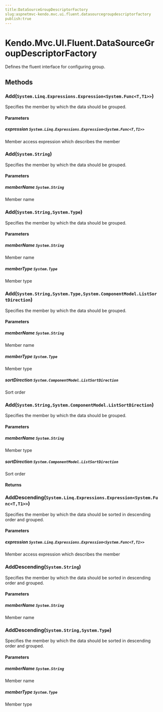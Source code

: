 ```yaml
---
title:DataSourceGroupDescriptorFactory
slug:aspnetmvc-kendo.mvc.ui.fluent.datasourcegroupdescriptorfactory
publish:true
---
```


# Kendo.Mvc.UI.Fluent.DataSourceGroupDescriptorFactory
Defines the fluent interface for configuring group.



## Methods

### Add(`System.Linq.Expressions.Expression<System.Func<T,T1>>`)
Specifies the member by which the data should be grouped.


#### Parameters

##### expression `System.Linq.Expressions.Expression<System.Func<T,T1>>`
Member access expression which describes the member





### Add(`System.String`)
Specifies the member by which the data should be grouped.


#### Parameters

##### memberName `System.String`
Member name





### Add(`System.String,System.Type`)
Specifies the member by which the data should be grouped.


#### Parameters

##### memberName `System.String`
Member name

##### memberType `System.Type`
Member type





### Add(`System.String,System.Type,System.ComponentModel.ListSortDirection`)
Specifies the member by which the data should be grouped.


#### Parameters

##### memberName `System.String`
Member name

##### memberType `System.Type`
Member type

##### sortDirection `System.ComponentModel.ListSortDirection`
Sort order





### Add(`System.String,System.ComponentModel.ListSortDirection`)
Specifies the member by which the data should be grouped.


#### Parameters

##### memberName `System.String`
Member type

##### sortDirection `System.ComponentModel.ListSortDirection`
Sort order



#### Returns




### AddDescending(`System.Linq.Expressions.Expression<System.Func<T,T1>>`)
Specifies the member by which the data should be sorted in descending order and grouped.


#### Parameters

##### expression `System.Linq.Expressions.Expression<System.Func<T,T1>>`
Member access expression which describes the member





### AddDescending(`System.String`)
Specifies the member by which the data should be sorted in descending order and grouped.


#### Parameters

##### memberName `System.String`
Member name





### AddDescending(`System.String,System.Type`)
Specifies the member by which the data should be sorted in descending order and grouped.


#### Parameters

##### memberName `System.String`
Member name

##### memberType `System.Type`
Member type






 
